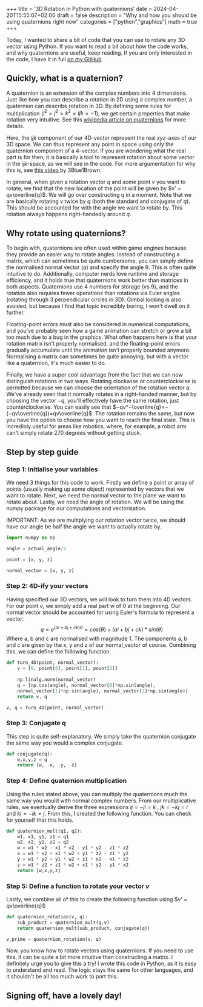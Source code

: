 +++
title = '3D Rotation in Python with quaternions'
date = 2024-04-20T15:55:07+02:00
draft = false
description = "Why and how you should be using quaternions right now"
categories = ["python","graphics"]
math = true
+++

Today, I wanted to share a bit of code that you can use to rotate any 3D vector using Python. 
If you want to read a bit about how the code works, and why quaternions are useful, keep reading. If you are only interested in the code, I have it in full [on my GitHub](https://github.com/PaulStapel/quaternions)

## Quickly, what is a quaternion? 

A quaternion is an extension of the complex numbers into 4 dimensions. Just like how you can describe a rotation in 2D using a complex number, a quaternion can describe rotation in 3D. By defining some rules for multiplication ($i^2 = j^2 = k^2 = ijk = -1$), we get certain properties that make rotation very intuitive. See this [wikipedia article on quaternions](https://en.wikipedia.org/wiki/Quaternions_and_spatial_rotation) for more details.  

Here, the $ijk$ component of our 4D-vector represent the real $xyz$-axes of our 3D space. We can thus represent any point in space using only the quaternion component of a 4-vector. If you are wondering what the real part is for then, it is basically a tool to represent rotation about some vector in the $ijk$-space, as we will see in the code. For more argumentation for why this is, see [this video ](https://www.youtube.com/watch?v=d4EgbgTm0Bg) by 3Blue1Brown. 

In general, when given a rotation vector $q$ and some point $v$ you want to rotate, we find that the new location of the point will be given by $v' = qv\overline{q}$. We will go over constructing q in a moment. Note that we are basically rotating $v$ twice by $q$ (both the standard and conjugate of $q$). This should be accounted for with the angle we want to rotate by. This rotation always happens right-handedly around $q$. 

## Why rotate using quaternions? 

To begin with, quaternions are often used within game engines because they provide an easier way to rotate angles. Instead of constructing a matrix, which can sometimes be quite cumbersome, you can simply define the normalised normal vector ($q$) and specify the angle θ. This is often quite intuitive to do. Additionally, computer nerds love runtime and storage efficiency, and it holds true that quaternions work better than matrices in both aspects. Quaternions use 4 numbers for storage (vs 9), and the rotation also requires fewer operations than rotations via Euler angles (rotating through 3 perpendicular circles in 3D). Gimbal locking is also avoided, but because I find that topic incredibly boring, I won't dwell on it further. 

Floating-point errors must also be considered in numerical computations, and you've probably seen how a game animation can stretch or grow a bit too much due to a bug in the graphics. What often happens here is that your rotation matrix isn't properly normalised, and the floating-point errors gradually accumulate until the animation isn't properly bounded anymore. Normalising a matrix can sometimes be quite annoying, but with a vector like a quaternion, it's much easier to do.

Finally, we have a super cool advantage from the fact that we can now distinguish rotations in two ways. Rotating clockwise or counterclockwise is permitted because we can choose the orientation of the rotation vector $q$. We've already seen that it normally rotates in a right-handed manner, but by choosing the vector $−q$, you'll effectively have the same rotation, just counterclockwise. You can easily see that $−qv*−\overline{q}=−(−qv\overline{q})=qv\overline{q}$. The rotation remains the same, but now you have the option to choose how you want to reach the final state. This is incredibly useful for areas like robotics, where, for example, a robot arm can't simply rotate 270 degrees without getting stuck.

## Step by step guide

### Step 1: initialise your variables

We need 3 things for this code to work. Firstly we define a point or array of points (usually making up some object) represented by vectors that we want to rotate. Next, we need the normal vector to the plane we want to rotate about. Lastly, we need the angle of rotation. We will be using the numpy package for our computations and vectorisation. 

IMPORTANT: As we are multiplying our rotation vector twice, we should have our angle be half the angle we want to actually rotate by. 

```Python
import numpy as np

angle = actual_angle/2

point = [x, y, z] 

normal_vector = [x, y, z]

```

### Step 2: 4D-ify your vectors

Having specified our 3D vectors, we will look to turn them into 4D vectors. For our point $v$, we simply add a real part $w$ of 0 at the beginning. Our normal vector should be accounted for using Euler's formula to represent a vector: $$q = e^{(ai+bj+ck)\theta} = cos(\theta) + (ai+bj+ck)*sin(\theta)$$
Where a, b and c are normalised with magnitude 1. The components a, b and c are given by the x, y and z of our normal_vector of course. Combining this, we can define the following function. 

```Python
def turn_4D(point, normal_vector):
	v = [0, point[0], point[1], point[2]]
	
	np.linalg.norm(normal_vector)
	q = [np.cos(angle), normal_vector[0]*np.sin(angle),
	normal_vector[1]*np.sin(angle), normal_vector[2]*np.sin(angle)]
	return v, q

v, q = turn_4D(point, normal_vector)
```


### Step 3: Conjugate q

This step is quite self-explanatory. We simply take the quaternion conjugate the same way you would a complex conjugate. 
```Python
def conjugate(q):
	w,x,y,z = q
	return [w, -x, -y, -z]
```

### Step 4: Define quaternion multiplication

Using the rules stated above, you can multiply the quaternions much the same way you would with normal complex numbers. From our multiplicative rules, we eventually derive the three expressions $ij = -ji = k$ , $jk = -kj = i$ and $ki = -ik = j$. From this, I created the following function. You can check for yourself that this holds. 

```python
def quaternion_mult(q1, q2):
	w1, x1, y1, z1 = q1
	w2, x2, y2, z2 = q2
	w = w1 * w2 - x1 * x2 - y1 * y2 - z1 * z2
    x = w1 * x2 + x1 * w2 + y1 * z2 - z1 * y2
    y = w1 * y2 + y1 * w2 + z1 * x2 - x1 * z2
    z = w1 * z2 + z1 * w2 + x1 * y2 - y1 * x2
	return [w,x,y,z]
```

### Step 5: Define a function to rotate your vector $v$

Lastly, we combine all of this to create the following function using $v' = qv\overline{q}$

```Python
def quaternion_rotation(v, q):
	sub_product = quaternion_mult(q,v)
	return quaternion_mult(sub_product, conjugate(q))

v_prime = quaternion_rotation(v, q) 
```

Now, you know how to rotate vectors using quaternions. If you need to use this, it can be quite a bit more intuitive than constructing a matrix. I definitely urge you to give this a try! I wrote this code in Python, as it is easy to understand and read. The logic stays the same for other languages, and it shouldn't be all too much work to port this. 

## Signing off, have a lovely day!